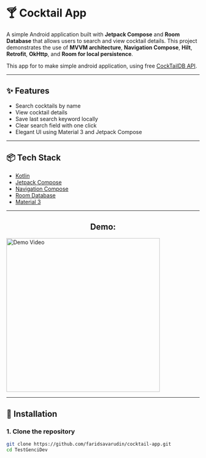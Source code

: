 # 🍸 Cocktail App

A simple Android application built with **Jetpack Compose** and **Room Database** that allows users to search and view cocktail details.
This project demonstrates the use of **MVVM architecture**, **Navigation Compose**, **Hilt**, **Retrofit**, **OkHttp**, and **Room for local persistence**.

This app for to make simple android application, using free [CockTailDB API](https://www.thecocktaildb.com/api.php).

---

## ✨ Features
- Search cocktails by name
- View cocktail details
- Save last search keyword locally
- Clear search field with one click
- Elegant UI using Material 3 and Jetpack Compose

---

## 📦 Tech Stack
- [Kotlin](https://kotlinlang.org/)
- [Jetpack Compose](https://developer.android.com/jetpack/compose)
- [Navigation Compose](https://developer.android.com/jetpack/compose/navigation)
- [Room Database](https://developer.android.com/training/data-storage/room)
- [Material 3](https://developer.android.com/jetpack/androidx/releases/compose-material3)

---

<h2 align="center"><b>Demo:</b></h2>


<a href="https://drive.google.com/file/d/1FKBte7dbiua8fa0IZgaQVssEiFIWLkcd/view?usp=sharing">
  <img src="assets/demo-thumbnail.png" alt="Demo Video" width="400"/>
</a>

---

## 🚀 Installation

### 1. Clone the repository
```bash
git clone https://github.com/faridsavarudin/cocktail-app.git
cd TestGenciDev
